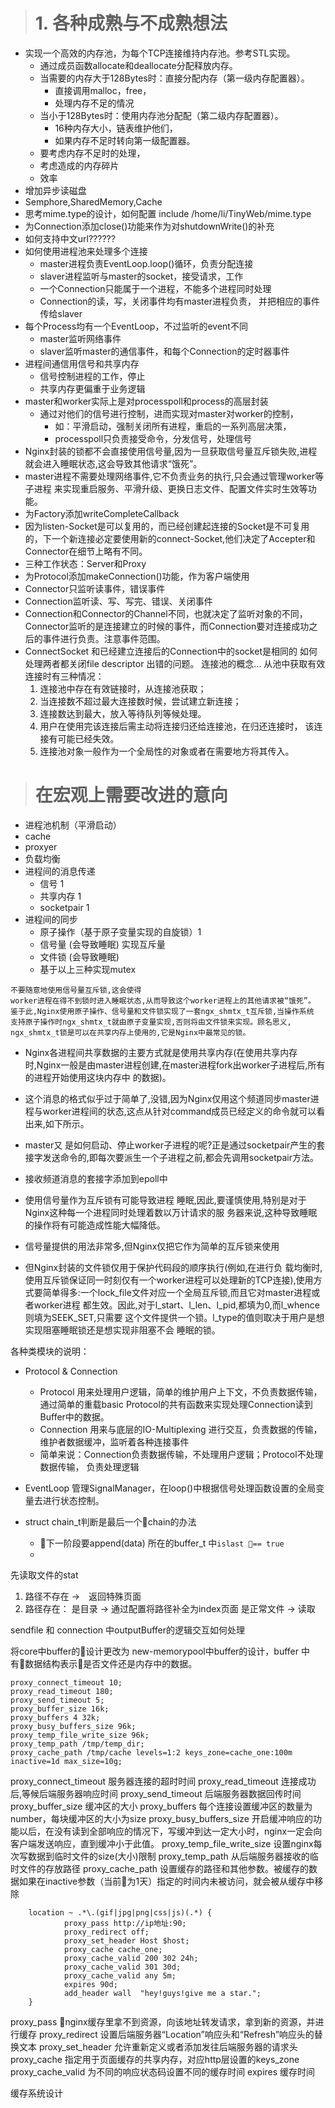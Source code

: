 
> # 1. 各种成熟与不成熟想法
- 实现一个高效的内存池，为每个TCP连接维持内存池。参考STL实现。
    - 通过成员函数allocate和deallocate分配释放内存。
    - 当需要的内存大于128Bytes时：直接分配内存（第一级内存配置器）。
        - 直接调用malloc，free，
        - 处理内存不足的情况
    - 当小于128Bytes时：使用内存池分配配（第二级内存配置器）。
        - 16种内存大小，链表维护他们，
        - 如果内存不足时转向第一级配置器。
    - 要考虑内存不足时的处理，
    - 考虑造成的内存碎片
    - 效率
- 增加异步读磁盘
- Semphore,SharedMemory,Cache
- 思考mime.type的设计，如何配置 include /home/li/TinyWeb/mime.type
- 为Connection添加close()功能来作为对shutdownWrite()的补充
- 如何支持中文url??????
- 如何使用进程池来处理多个连接
    - master进程负责EventLoop.loop()循环，负责分配连接
    - slaver进程监听与master的socket，接受请求，工作
    - 一个Connection只能属于一个进程，不能多个进程同时处理
    - Connection的读，写，关闭事件均有master进程负责，
        并把相应的事件传给slaver
- 每个Process均有一个EventLoop，不过监听的event不同
    - master监听网络事件
    - slaver监听master的通信事件，和每个Connection的定时器事件
- 进程间通信用信号和共享内存
    - 信号控制进程的工作，停止
    - 共享内存更偏重于业务逻辑
- master和worker实际上是对processpoll和process的高层封装
    - 通过对他们的信号进行控制，进而实现对master对worker的控制，
        - 如：平滑启动，强制关闭所有进程，重启的一系列高层决策，
        - processpoll只负责接受命令，分发信号，处理信号
- Nginx封装的锁都不会直接使用信号量,因为一旦获取信号量互斥锁失败,进程
就会进入睡眠状态,这会导致其他请求“饿死”。
- master进程不需要处理网络事件,它不负责业务的执行,只会通过管理worker等子进程
来实现重启服务、平滑升级、更换日志文件、配置文件实时生效等功能。
- 为Factory添加writeCompleteCallback
- 因为listen-Socket是可以复用的，而已经创建起连接的Socket是不可复用的，下一个新连接必定要使用新的connect-Socket,他们决定了Accepter和Connector在细节上略有不同。
- 三种工作状态：Server和Proxy
- 为Protocol添加makeConnection()功能，作为客户端使用
- Connector只监听读事件，错误事件
- Connection监听读、写、写完、错误、关闭事件
- Connection和Connector的Channel不同，也就决定了监听对象的不同，Connector监听的是连接建立的时候的事件，而Connection要对连接成功之后的事件进行负责。注意事件范围。
- ConnectSocket 和已经建立连接后的Connection中的socket是相同的
如何处理两者都关闭file descriptor 出错的问题。
连接池的概念...
从池中获取有效连接时有三种情况：
  1. 连接池中存在有效链接时，从连接池获取；
  2. 当连接数不超过最大连接数时候，尝试建立新连接；
  3. 连接数达到最大，放入等待队列等候处理。
  4. 用户在使用完该连接后需主动将连接归还给连接池，在归还连接时， 该连接有可能已经失效。
  5. 连接池对象一般作为一个全局性的对象或者在需要地方将其传入。 

> # 在宏观上需要改进的意向

- 进程池机制（平滑启动）
- cache
- proxyer
- 负载均衡
- 进程间的消息传递
    - 信号   1 
    - 共享内存  1
    - socketpair    1
- 进程间的同步
    - 原子操作（基于原子变量实现的自旋锁）1
    - 信号量   (会导致睡眠) 实现互斥量 
    - 文件锁   (会导致睡眠)
    - 基于以上三种实现mutex

```
不要随意地使用信号量互斥锁,这会使得
worker进程在得不到锁时进入睡眠状态,从而导致这个worker进程上的其他请求被“饿死”。
鉴于此,Nginx使用原子操作、信号量和文件锁实现了一套ngx_shmtx_t互斥锁,当操作系统
支持原子操作时ngx_shmtx_t就由原子变量实现,否则将由文件锁来实现。顾名思义,
ngx_shmtx_t锁是可以在共享内存上使用的,它是Nginx中最常见的锁。
```

- Nginx各进程间共享数据的主要方式就是使用共享内存(在使用共享内存时,Nginx一般是由master进程创建,在master进程fork出worker子进程后,所有的进程开始使用这块内存中
的数据)。

- 这个消息的格式似乎过于简单了,没错,因为Nginx仅用这个频道同步master进程与worker进程间的状态,这点从针对command成员已经定义的命令就可以看出来,如下所示。
- master又
是如何启动、停止worker子进程的呢?正是通过socketpair产生的套接字发送命令的,即每次要派生一个子进程之前,都会先调用socketpair方法。
- 接收频道消息的套接字添加到epoll中
- 使用信号量作为互斥锁有可能导致进程
睡眠,因此,要谨慎使用,特别是对于Nginx这种每一个进程同时处理着数以万计请求的服
务器来说,这种导致睡眠的操作将有可能造成性能大幅降低。
- 信号量提供的用法非常多,但Nginx仅把它作为简单的互斥锁来使用
- 但Nginx封装的文件锁仅用于保护代码段的顺序执行(例如,在进行负
载均衡时,使用互斥锁保证同一时刻仅有一个worker进程可以处理新的TCP连接),使用方
式要简单得多:一个lock_file文件对应一个全局互斥锁,而且它对master进程或者worker进程
都生效。因此,对于l_start、l_len、l_pid,都填为0,而l_whence则填为SEEK_SET,只需要
这个文件提供一个锁。l_type的值则取决于用户是想实现阻塞睡眠锁还是想实现非阻塞不会
睡眠的锁。


各种类模块的说明：
- Protocol & Connection
    - Protocol 用来处理用户逻辑，简单的维护用户上下文，不负责数据传输，
        通过简单的重载basic Protocol的共有函数来实现处理Connection读到
        Buffer中的数据。
    - Connection 用来与底层的IO-Multiplexing 进行交互，负责数据的传输，
        维护者数据缓冲，监听着各种连接事件
    - 简单来说：Connection负责数据传输，不处理用户逻辑；Protocol不处理数据传输，
     负责处理逻辑
- EventLoop 管理SignalManager，在loop()中根据信号处理函数设置的全局变量去进行状态控制。

- struct chain_t判断是最后一个chain的办法
    - 下一阶段要append(data) 所在的buffer_t 中```islast == true```
    - 



先读取文件的stat
1. 路径不存在 ->　返回特殊页面
2. 路径存在： 是目录 -> 通过配置将路径补全为index页面
            是正常文件 -> 读取


sendfile 和 connection 中outputBuffer的逻辑交互如何处理


将core中buffer的设计更改为 new-memorypool中buffer的设计，buffer 中有数据结构表示是否文件还是内存中的数据。


    proxy_connect_timeout 10;
    proxy_read_timeout 180;
    proxy_send_timeout 5;
    proxy_buffer_size 16k;
    proxy_buffers 4 32k;
    proxy_busy_buffers_size 96k;
    proxy_temp_file_write_size 96k;
    proxy_temp_path /tmp/temp_dir;
    proxy_cache_path /tmp/cache levels=1:2 keys_zone=cache_one:100m inactive=1d max_size=10g;

proxy_connect_timeout 服务器连接的超时时间
proxy_read_timeout 连接成功后,等候后端服务器响应时间
proxy_send_timeout 后端服务器数据回传时间
proxy_buffer_size 缓冲区的大小
proxy_buffers 每个连接设置缓冲区的数量为number，每块缓冲区的大小为size
proxy_busy_buffers_size 开启缓冲响应的功能以后，在没有读到全部响应的情况下，写缓冲到达一定大小时，nginx一定会向客户端发送响应，直到缓冲小于此值。
proxy_temp_file_write_size 设置nginx每次写数据到临时文件的size(大小)限制
proxy_temp_path 从后端服务器接收的临时文件的存放路径
proxy_cache_path 设置缓存的路径和其他参数。被缓存的数据如果在inactive参数（当前为1天）指定的时间内未被访问，就会被从缓存中移除


        location ~ .*\.(gif|jpg|png|css|js)(.*) {
                proxy_pass http://ip地址:90;
                proxy_redirect off;
                proxy_set_header Host $host;
                proxy_cache cache_one;
                proxy_cache_valid 200 302 24h;
                proxy_cache_valid 301 30d;
                proxy_cache_valid any 5m;
                expires 90d;
                add_header wall  "hey!guys!give me a star.";
        }

proxy_pass nginx缓存里拿不到资源，向该地址转发请求，拿到新的资源，并进行缓存
proxy_redirect 设置后端服务器“Location”响应头和“Refresh”响应头的替换文本
proxy_set_header 允许重新定义或者添加发往后端服务器的请求头
proxy_cache 指定用于页面缓存的共享内存，对应http层设置的keys_zone
proxy_cache_valid 为不同的响应状态码设置不同的缓存时间
expires 缓存时间



缓存系统设计
